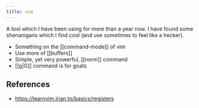 ```yaml
---
title: vim
---
```

A tool which I have been using for more than a year now. I have found some shenanigans which I find cool (and use sometimes to feel like a hecker).

- Something on the [[command-mode]] of vim
- Use more of [[buffers]]
- Simple, yet very powerful, [[norm]] command
- [[g|G]] command is for goats

## References
- https://learnvim.irian.to/basics/registers
